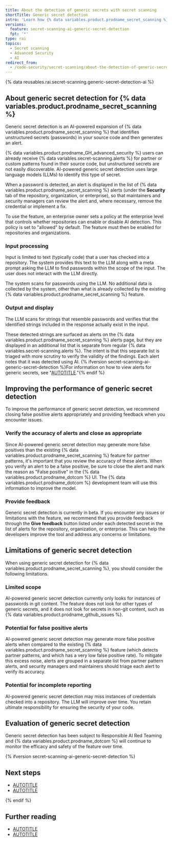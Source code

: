 ```yaml
---
title: About the detection of generic secrets with secret scanning
shortTitle: Generic secret detection
intro: 'Learn how {% data variables.product.prodname_secret_scanning %} uses AI to scan and create alerts for unstructured secrets, such as passwords.'
versions:
  feature: secret-scanning-ai-generic-secret-detection
  fpt: '*'
type: rai
topics:
  - Secret scanning
  - Advanced Security
  - AI
redirect_from:
  - /code-security/secret-scanning/about-the-detection-of-generic-secrets-with-secret-scanning
---
```


<!--Note on the versioning above ^. This article is visible to free, pro, team users for transparency. They cannot use the feature so `fpt` is not included in the feature definition.-->

{% data reusables.rai.secret-scanning.generic-secret-detection-ai %}

## About generic secret detection for {% data variables.product.prodname_secret_scanning %}

Generic secret detection is an AI-powered expansion of {% data variables.product.prodname_secret_scanning %} that identifies unstructured secrets (passwords) in your source code and then generates an alert.

{% data variables.product.prodname_GH_advanced_security %} users can already receive {% data variables.secret-scanning.alerts %} for partner or custom patterns found in their source code, but unstructured secrets are not easily discoverable. AI-powered generic secret detection uses large language models (LLMs) to identify this type of secret.

When a password is detected, an alert is displayed in the list of {% data variables.product.prodname_secret_scanning %} alerts (under the **Security** tab of the repository, organization, or enterprise), so that maintainers and security managers can review the alert and, where necessary, remove the credential or implement a fix.

To use the feature, an enterprise owner sets a policy at the enterprise level that controls whether repositories can enable or disable AI detection. This policy is set to "allowed" by default. The feature must then be enabled for repositories and organizations.

### Input processing

Input is limited to text (typically code) that a user has checked into a repository. The system provides this text to the LLM along with a meta prompt asking the LLM to find passwords within the scope of the input. The user does not interact with the LLM directly.

The system scans for passwords using the LLM. No additional data is collected by the system, other than what is already collected by the existing {% data variables.product.prodname_secret_scanning %} feature.

### Output and display

The LLM scans for strings that resemble passwords and verifies that the identified strings included in the response actually exist in the input.

These detected strings are surfaced as alerts on the {% data variables.product.prodname_secret_scanning %} alerts page, but they are displayed in an additional list that is separate from regular {% data variables.secret-scanning.alerts %}. The intent is that this separate list is triaged with more scrutiny to verify the validity of the findings. Each alert notes that it was detected using AI. {% ifversion secret-scanning-ai-generic-secret-detection %}For information on how to view alerts for generic secrets, see "[AUTOTITLE](/code-security/secret-scanning/managing-alerts-from-secret-scanning)."{% endif %}

## Improving the performance of generic secret detection

To improve the performance of generic secret detection, we recommend closing false positive alerts appropriately and providing feedback when you encounter issues.

### Verify the accuracy of alerts and close as appropriate

Since AI-powered generic secret detection may generate more false positives than the existing {% data variables.product.prodname_secret_scanning %} feature for partner patterns, it's important that you review the accuracy of these alerts. When you verify an alert to be a false positive, be sure to close the alert and mark the reason as "False positive" in the {% data variables.product.prodname_dotcom %} UI. The {% data variables.product.prodname_dotcom %} development team will use this information to improve the model.

### Provide feedback

Generic secret detection is currently in beta. If you encounter any issues or limitations with the feature, we recommend that you provide feedback through the **Give feedback** button listed under each detected secret in the list of alerts for the repository, organization, or enterprise. This can help the developers improve the tool and address any concerns or limitations.

## Limitations of generic secret detection

When using generic secret detection for {% data variables.product.prodname_secret_scanning %}, you should consider the following limitations.

### Limited scope

AI-powered generic secret detection currently only looks for instances of passwords in git content. The feature does not look for other types of generic secrets, and it does not look for secrets in non-git content, such as {% data variables.product.prodname_github_issues %}.

### Potential for false positive alerts

AI-powered generic secret detection may generate more false positive alerts when compared to the existing {% data variables.product.prodname_secret_scanning %} feature (which detects partner patterns, and which has a very low false positive rate). To mitigate this excess noise, alerts are grouped in a separate list from partner pattern alerts, and security managers and maintainers should triage each alert to verify its accuracy.

### Potential for incomplete reporting

AI-powered generic secret detection may miss instances of credentials checked into a repository. The LLM will improve over time. You retain ultimate responsibility for ensuring the security of your code.

## Evaluation of generic secret detection

Generic secret detection has been subject to Responsible AI Red Teaming and {% data variables.product.prodname_dotcom %} will continue to monitor the efficacy and safety of the feature over time.

{% ifversion secret-scanning-ai-generic-secret-detection %}

## Next steps

* [AUTOTITLE](/code-security/secret-scanning/using-advanced-secret-scanning-and-push-protection-features/generic-secret-detection/enabling-ai-powered-generic-secret-detection)
* [AUTOTITLE](/code-security/secret-scanning/managing-alerts-from-secret-scanning)

{% endif %}

## Further reading

* [AUTOTITLE](/code-security/secret-scanning/about-secret-scanning)
* [AUTOTITLE](/admin/policies/enforcing-policies-for-your-enterprise/enforcing-policies-for-code-security-and-analysis-for-your-enterprise#enforcing-a-policy-to-manage-the-use-of-generic-secret-detection-for-secret-scanning-in-your-enterprises-repositories)
